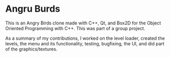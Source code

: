 # Angru Burds

This is an Angry Birds clone made with C++, Qt, and Box2D for the Object Oriented Programming with C++. This was part of a group project.

As a summary of my contributions, I worked on the level loader, created the levels, the menu and its functionality, testing, bugfixing, the UI, and did part of the graphics/textures.